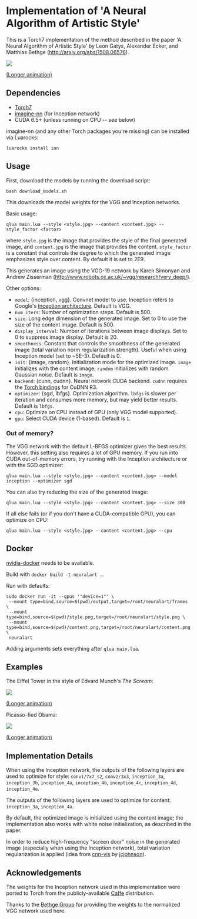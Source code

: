 # Implementation of 'A Neural Algorithm of Artistic Style'

This is a Torch7 implementation of the method described in the paper 
'A Neural Algorithm of Artistic Style' by Leon Gatys, Alexander Ecker, and Matthias Bethge (http://arxiv.org/abs/1508.06576).

![](examples/starry_eiffel_short.gif)

[(Longer animation)](http://gfycat.com/UnawareUnfortunateEkaltadeta)

## Dependencies

- [Torch7](https://github.com/torch/torch7)
- [imagine-nn](https://github.com/szagoruyko/imagine-nn) (for Inception network)
- CUDA 6.5+ (unless running on CPU -- see below)

imagine-nn (and any other Torch packages you're missing) can be installed via Luarocks:

```
luarocks install inn
```

## Usage

First, download the models by running the download script:

```
bash download_models.sh
```

This downloads the model weights for the VGG and Inception networks.

Basic usage:

```
qlua main.lua --style <style.jpg> --content <content.jpg> --style_factor <factor>
```

where `style.jpg` is the image that provides the style of the final generated image, and `content.jpg` is the image that provides the content. `style_factor` is a constant that controls the degree to which the generated image emphasizes style over content. By default it is set to 2E9.

This generates an image using the VGG-19 network by Karen Simonyan and Andrew Zisserman (http://www.robots.ox.ac.uk/~vgg/research/very_deep/).

Other options:

- `model`: {inception, vgg}. Convnet model to use. Inception refers to Google's [Inception architecture](http://arxiv.org/abs/1409.4842). Default is VGG.
- `num_iters`: Number of optimization steps. Default is 500.
- `size`: Long edge dimension of the generated image. Set to 0 to use the size of the content image. Default is 500.
- `display_interval`: Number of iterations between image displays. Set to 0 to suppress image display. Default is 20.
- `smoothness`: Constant that controls the smoothness of the generated image (total variation norm regularization strength). Useful when using Inception model (set to ~5E-3). Default is 0.
- `init`: {image, random}. Initialization mode for the optimized image. `image` initializes with the content image; `random` initializes with random Gaussian noise. Default is `image`.
- `backend`: {cunn, cudnn}. Neural network CUDA backend. `cudnn` requires the [Torch bindings](https://github.com/soumith/cudnn.torch/tree/R3) for CuDNN R3.
- `optimizer`: {sgd, lbfgs}. Optimization algorithm. `lbfgs` is slower per iteration and consumes more memory, but may yield better results. Default is `lbfgs`.
- `cpu`: Optimize on CPU instead of GPU (only VGG model supported).
- `gpu`: Select CUDA device (1-based). Default is `1`.

### Out of memory?

The VGG network with the default L-BFGS optimizer gives the best results. However, this setting also requires a lot of GPU memory. If you run into CUDA out-of-memory errors, try running with the Inception architecture or with the SGD optimizer:

```
qlua main.lua --style <style.jpg> --content <content.jpg> --model inception --optimizer sgd
```

You can also try reducing the size of the generated image:

```
qlua main.lua --style <style.jpg> --content <content.jpg> --size 300
```

If all else fails (or if you don't have a CUDA-compatible GPU), you can optimize on CPU:

```
qlua main.lua --style <style.jpg> --content <content.jpg> --cpu
```

## Docker

[nvidia-docker](https://github.com/NVIDIA/nvidia-docker) needs to be available.

Build with `docker build -t neuralart .`.

Run with defaults:

```
sudo docker run -it --gpus '"device=1"' \
 --mount type=bind,source=$(pwd)/output,target=/root/neuralart/frames \
 --mount type=bind,source=$(pwd)/style.png,target=/root/neuralart/style.png \
 --mount type=bind,source=$(pwd)/content.png,target=/root/neuralart/content.png \
 neuralart
```

Adding arguments sets everything after `qlua main.lua`.


## Examples

The Eiffel Tower in the style of Edvard Munch's *The Scream*:

![](examples/eiffel_scream_short.gif)

[(Longer animation)](http://gfycat.com/WebbedValuableGreyhounddog)

Picasso-fied Obama:

![](examples/picasso_obama_short.gif)

[(Longer animation)](http://gfycat.com/WeakPettyDevilfish)

## Implementation Details

When using the Inception network, the outputs of the following layers are used to optimize for style: `conv1/7x7_s2`, `conv2/3x3`, `inception_3a`, `inception_3b`, `inception_4a`, `inception_4b`, `inception_4c`, `inception_4d`, `inception_4e`.

The outputs of the following layers are used to optimize for content: `inception_3a`, `inception_4a`.

By default, the optimized image is initialized using the content image; the implementation also works with white noise initialization, as described in the paper.

In order to reduce high-frequency "screen door" noise in the generated image (especially when using the Inception network), total variation regularization is applied (idea from [cnn-vis](https://github.com/jcjohnson/cnn-vis) by [jcjohnson](https://github.com/jcjohnson)).

## Acknowledgements

The weights for the Inception network used in this implementation were ported to Torch from the publicly-available [Caffe](https://github.com/BVLC/caffe/tree/master/models/bvlc_googlenet) distribution.

Thanks to the [Bethge Group](http://bethgelab.org/deepneuralart/) for providing the weights to the normalized VGG network used here.
